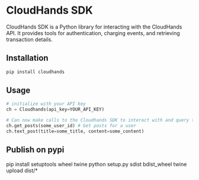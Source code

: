 # CloudHands SDK

CloudHands SDK is a Python library for interacting with the CloudHands API. It provides tools for authentication, charging events, and retrieving transaction details.

## Installation

```bash
pip install cloudhands
```

## Usage

```python
# initialize with your API key
ch = Cloudhands(api_key=YOUR_API_KEY)

# Can now make calls to the Cloudhands SDK to interact with and query the site
ch.get_posts(some_user_id) # Get posts for a user
ch.text_post(title=some_title, content=some_content)
```

## Publish on pypi
pip install setuptools wheel twine
python setup.py sdist bdist_wheel
twine upload dist/*
